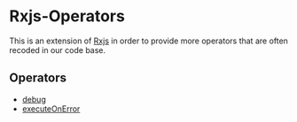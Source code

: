 # Rxjs-Operators

This is an extension of [Rxjs](https://github.com/ReactiveX/rxjs) in order to provide more operators that are often recoded in our code base.

## Operators

- [debug](/src/debug)
- [executeOnError](/src/executeOnError)
